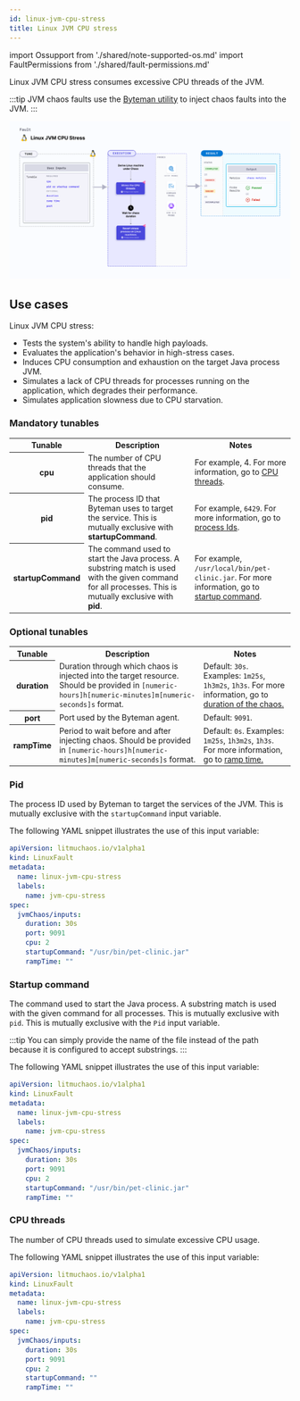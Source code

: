 ```yaml
---
id: linux-jvm-cpu-stress
title: Linux JVM CPU stress
---
```


import Ossupport from './shared/note-supported-os.md'
import FaultPermissions from './shared/fault-permissions.md'

Linux JVM CPU stress consumes excessive CPU threads of the JVM.

:::tip
JVM chaos faults use the [Byteman utility](https://byteman.jboss.org/) to inject chaos faults into the JVM.
:::

![Linux JVM CPU stress](./static/images/linux-jvm-cpu-stress.png)

## Use cases
Linux JVM CPU stress:
- Tests the system's ability to handle high payloads.
- Evaluates the application's behavior in high-stress cases.
- Induces CPU consumption and exhaustion on the target Java process JVM.
- Simulates a lack of CPU threads for processes running on the application, which degrades their performance.
- Simulates application slowness due to CPU starvation.

<Ossupport />

<FaultPermissions />

### Mandatory tunables
<table>
  <tr>
    <th> Tunable </th>
    <th> Description </th>
    <th> Notes </th>
  </tr>
  <tr>
    <th> cpu </th>
    <td> The number of CPU threads that the application should consume. </td>
    <td> For example, 4. For more information, go to <a href="#cpu-threads"> CPU threads</a>.</td>
  </tr>
  <tr>
    <th> pid </th>
    <td> The process ID that Byteman uses to target the service. This is mutually exclusive with <b>startupCommand</b>. </td>
    <td> For example, <code>6429</code>. For more information, go to <a href="#pid"> process Ids</a>.</td>
  </tr>
  <tr>
    <th> startupCommand </th>
    <td> The command used to start the Java process. A substring match is used with the given command for all processes. This is mutually exclusive with <b>pid</b>.</td>
    <td> For example, <code>/usr/local/bin/pet-clinic.jar</code>. For more information, go to <a href="#startup-command"> startup command</a>.</td>
  </tr>
</table>

### Optional tunables
<table>
  <tr>
    <th> Tunable </th>
    <th> Description </th>
    <th> Notes </th>
  </tr>
  <tr>
    <th> duration </th>
    <td> Duration through which chaos is injected into the target resource. Should be provided in <code>[numeric-hours]h[numeric-minutes]m[numeric-seconds]s</code> format. </td>
    <td> Default: <code>30s</code>. Examples: <code>1m25s</code>, <code>1h3m2s</code>, <code>1h3s</code>. For more information, go to <a href="/docs/chaos-engineering/chaos-faults/common-tunables-for-all-faults/#duration-of-the-chaos"> duration of the chaos.</a></td>
  </tr>
  <tr>
    <th> port </th>
    <td> Port used by the Byteman agent. </td>
    <td> Default: <code>9091</code>. </td>
  </tr>
  <tr>
    <th> rampTime </th>
    <td> Period to wait before and after injecting chaos. Should be provided in <code>[numeric-hours]h[numeric-minutes]m[numeric-seconds]s</code> format. </td>
    <td> Default: <code>0s</code>. Examples: <code>1m25s</code>, <code>1h3m2s</code>, <code>1h3s</code>. For more information, go to <a href= "/docs/chaos-engineering/chaos-faults/common-tunables-for-all-faults#ramp-time">ramp time.</a></td>
  </tr>
</table>

### Pid

The process ID used by Byteman to target the services of the JVM. This is mutually exclusive with the `startupCommand` input variable.

The following YAML snippet illustrates the use of this input variable:

[embedmd]:# (./static/manifests/linux-jvm-cpu-stress/pid.yaml yaml)
```yaml
apiVersion: litmuchaos.io/v1alpha1
kind: LinuxFault
metadata:
  name: linux-jvm-cpu-stress
  labels:
    name: jvm-cpu-stress
spec:
  jvmChaos/inputs:
    duration: 30s
    port: 9091
    cpu: 2
    startupCommand: "/usr/bin/pet-clinic.jar"
    rampTime: ""
```

### Startup command

The command used to start the Java process. A substring match is used with the given command for all processes. This is mutually exclusive with `pid`. This is mutually exclusive with the `Pid` input variable.

:::tip
You can simply provide the name of the file instead of the path because it is configured to accept substrings.
:::

The following YAML snippet illustrates the use of this input variable:

[embedmd]:# (./static/manifests/linux-jvm-cpu-stress/startup-command.yaml yaml)
```yaml
apiVersion: litmuchaos.io/v1alpha1
kind: LinuxFault
metadata:
  name: linux-jvm-cpu-stress
  labels:
    name: jvm-cpu-stress
spec:
  jvmChaos/inputs:
    duration: 30s
    port: 9091
    cpu: 2
    startupCommand: "/usr/bin/pet-clinic.jar"
    rampTime: ""
```

### CPU threads

The number of CPU threads used to simulate excessive CPU usage.

The following YAML snippet illustrates the use of this input variable:

[embedmd]:# (./static/manifests/linux-jvm-cpu-stress/cpu-thread.yaml yaml)
```yaml
apiVersion: litmuchaos.io/v1alpha1
kind: LinuxFault
metadata:
  name: linux-jvm-cpu-stress
  labels:
    name: jvm-cpu-stress
spec:
  jvmChaos/inputs:
    duration: 30s
    port: 9091
    cpu: 2
    startupCommand: ""
    rampTime: ""
```